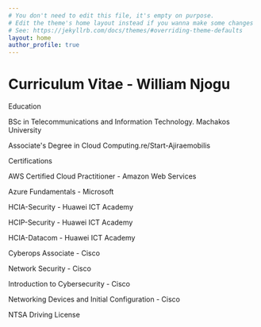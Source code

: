 ```yaml
---
# You don't need to edit this file, it's empty on purpose.
# Edit the theme's home layout instead if you wanna make some changes
# See: https://jekyllrb.com/docs/themes/#overriding-theme-defaults
layout: home
author_profile: true
---
```


# Curriculum Vitae - William Njogu

Education

BSc in Telecommunications and Information Technology. Machakos University

Associate's Degree in Cloud Computing.re/Start-Ajiraemobilis


Certifications

AWS Certified Cloud Practitioner - Amazon Web Services

Azure Fundamentals - Microsoft

HCIA-Security - Huawei ICT Academy

HCIP-Security - Huawei ICT Academy

HCIA-Datacom - Huawei ICT Academy

Cyberops Associate - Cisco

Network Security - Cisco

Introduction to Cybersecurity - Cisco

Networking Devices and Initial Configuration - Cisco

NTSA Driving License 



